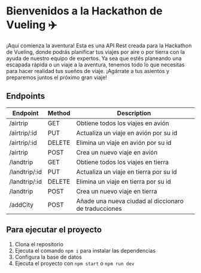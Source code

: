 # Bienvenidos a la Hackathon de Vueling ✈️

¡Aquí comienza la aventura! Esta es una API Rest creada para la Hackathon de Vueling, donde podrás planificar tus viajes por aire o por tierra con la ayuda de nuestro equipo de expertos. Ya sea que estés planeando una escapada rápida o un viaje a la aventura, tenemos todo lo que necesitas para hacer realidad tus sueños de viaje. ¡Agárrate a tus asientos y preparemos juntos el próximo gran viaje!

## Endpoints

| Endpoint      | Method | Description                                          |
|---------------|--------|------------------------------------------------------|
| /airtrip      | GET    | Obtiene todos los viajes en avión                    |
| /airtrip/:id  | PUT    | Actualiza un viaje en avión por su id                |
| /airtrip/:id  | DELETE | Elimina un viaje en avión por su id                  |
| /airtrip      | POST   | Crea un nuevo viaje en avión                         |
| /landtrip     | GET    | Obtiene todos los viajes en tierra                   |
| /landtrip/:id | PUT    | Actualiza un viaje en tierra por su id               |
| /landtrip/:id | DELETE | Elimina un viaje en tierra por su id                 |
| /landtrip     | POST   | Crea un nuevo viaje en tierra                        |
| /addCity      | POST   | Añade una nueva ciudad al diccionaro de traducciones |

## Para ejecutar el proyecto

1. Clona el repositorio
2. Ejecuta el comando `npm i` para instalar las dependencias
3. Configura la base de datos
4. Ejecuta el proyecto con `npm start` o `npm run dev`
